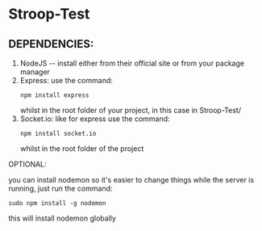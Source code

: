 # Stroop-Test

## DEPENDENCIES:

1. NodeJS -- install either from their official site or from your package manager
2. Express:
   use the command:
     ```
     npm install express
     ```
   whilst in the root folder of your project, in this case in Stroop-Test/
3. Socket.io:
   like for express use the command:
      ```
      npm install socket.io
      ```
   whilst in the root folder of the project

OPTIONAL:

you can install nodemon so it's easier to change things while the server is running,
just run the command:
  ```
sudo npm install -g nodemon
```
this will install nodemon globally
